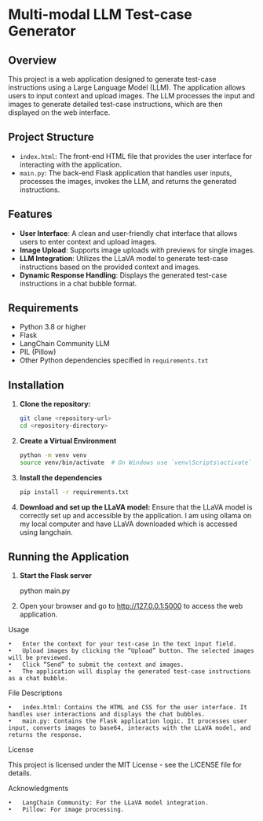 # Multi-modal LLM Test-case Generator

## Overview

This project is a web application designed to generate test-case instructions using a Large Language Model (LLM). The application allows users to input context and upload images. The LLM processes the input and images to generate detailed test-case instructions, which are then displayed on the web interface.

## Project Structure

- `index.html`: The front-end HTML file that provides the user interface for interacting with the application.
- `main.py`: The back-end Flask application that handles user inputs, processes the images, invokes the LLM, and returns the generated instructions.

## Features

- **User Interface**: A clean and user-friendly chat interface that allows users to enter context and upload images.
- **Image Upload**: Supports image uploads with previews for single images.
- **LLM Integration**: Utilizes the LLaVA model to generate test-case instructions based on the provided context and images.
- **Dynamic Response Handling**: Displays the generated test-case instructions in a chat bubble format.

## Requirements

- Python 3.8 or higher
- Flask
- LangChain Community LLM
- PIL (Pillow)
- Other Python dependencies specified in `requirements.txt`

## Installation

1. **Clone the repository:**

   ```bash
   git clone <repository-url>
   cd <repository-directory>

2. **Create a Virtual Environment**
    
    ```bash
    python -m venv venv
    source venv/bin/activate  # On Windows use `venv\Scripts\activate`

3. **Install the dependencies**

    ```bash
    pip install -r requirements.txt

4.	**Download and set up the LLaVA model:**
Ensure that the LLaVA model is correctly set up and accessible by the application.
I am using ollama on my local computer and have LLaVA downloaded which is accessed using langchain.

## Running the Application 

1. **Start the Flask server**

    python main.py

2. Open your browser and go to http://127.0.0.1:5000 to access the web application.

Usage

	•	Enter the context for your test-case in the text input field.
	•	Upload images by clicking the “Upload” button. The selected images will be previewed.
	•	Click “Send” to submit the context and images.
	•	The application will display the generated test-case instructions as a chat bubble.

File Descriptions

	•	index.html: Contains the HTML and CSS for the user interface. It handles user interactions and displays the chat bubbles.
	•	main.py: Contains the Flask application logic. It processes user input, converts images to base64, interacts with the LLaVA model, and returns the response.

License

This project is licensed under the MIT License - see the LICENSE file for details.

Acknowledgments

	•	LangChain Community: For the LLaVA model integration.
	•	Pillow: For image processing.



